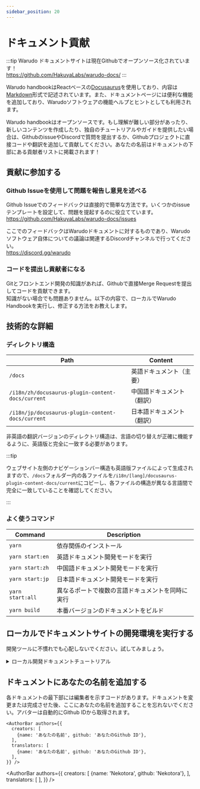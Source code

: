 ```yaml
---
sidebar_position: 20
---
```


# ドキュメント貢献

:::tip
Warudo ドキュメントサイトは現在Githubでオープンソース化されています！<br />
https://github.com/HakuyaLabs/warudo-docs/
:::

Warudo handbookはReactベースの[Docusaurus](https://docusaurus.io/)を使用しており、内容は[Markdown](https://www.markdownguide.org/)形式で記述されています。また、ドキュメントページには便利な機能を追加しており、Warudoソフトウェアの機能ヘルプとヒントとしても利用されます。

Warudo handbookはオープンソースです。もし理解が難しい部分があったり、新しいコンテンツを作成したり、独自のチュートリアルやガイドを提供したい場合は、GithubのissueやDiscordで質問を提出するか、Githubプロジェクトに直接コードや翻訳を追加して貢献してください。あなたの名前はドキュメントの下部にある貢献者リストに掲載されます！


## 貢献に参加する

### Github Issueを使用して問題を報告し意見を述べる

Github Issueでのフィードバックは直接的で簡単な方法です。いくつかのissueテンプレートを設定して、問題を提起するのに役立てています。<br />
https://github.com/HakuyaLabs/warudo-docs/issues

ここでのフィードバックはWarudoドキュメントに対するものであり、Warudoソフトウェア自体についての議論は関連するDiscordチャンネルで行ってください。<br />
https://discord.gg/warudo

### コードを提出し貢献者になる

Gitとフロントエンド開発の知識があれば、Githubで直接Merge Requestを提出してコードを貢献できます。<br />
知識がない場合でも問題ありません。以下の内容で、ローカルでWarudo Handbookを実行し、修正する方法をお教えします。

## 技術的な詳細

### ディレクトリ構造

| Path | Content |
|--|--|
| `/docs` | 英語ドキュメント（主要） |
| `/i18n/zh/docusaurus-plugin-content-docs/current` | 中国語ドキュメント（翻訳） |
| `/i18n/jp/docusaurus-plugin-content-docs/current` | 日本語ドキュメント（翻訳） |

非英語の翻訳バージョンのディレクトリ構造は、言語の切り替えが正確に機能するように、英語版と完全に一致する必要があります。

:::tip

ウェブサイト左側のナビゲーションバー構造も英語版ファイルによって生成されますので、`/docs`フォルダー内の各ファイルを`/i18n/[lang]/docusaurus-plugin-content-docs/current`にコピーし、各ファイルの構造が異なる言語間で完全に一致していることを確認してください。

:::


### よく使うコマンド

| Command | Description |
|--|--|
| `yarn` | 依存関係のインストール |
| `yarn start:en` | 英語ドキュメント開発モードを実行 |
| `yarn start:zh` | 中国語ドキュメント開発モードを実行 |
| `yarn start:jp` | 日本語ドキュメント開発モードを実行 |
| `yarn start:all` | 異なるポートで複数の言語ドキュメントを同時に実行 |
| `yarn build` | 本番バージョンのドキュメントをビルド |

 
## ローカルでドキュメントサイトの開発環境を実行する

開発ツールに不慣れでも心配しないでください。試してみましょう。

<details>

<summary>ローカル開発ドキュメントチュートリアル</summary>

### 環境の準備

まず、必要な開発環境をダウンロードします。

 - Node.js ダウンロード: https://nodejs.org/en/download/  
	<small>Node.jsはドキュメントサイトに必要なプログラミング言語です。</small> <br />
	<small>LTSバージョンを選択してインストールします（Windows用の.msi/.exe、macOS用の.pkg）</small> 

 - GitHub Desktop ダウンロード: https://desktop.github.com/  
    <small>GitHub DesktopはGithub公式のバージョン管理ツールで、コードの提出やブランチのマージを直接行うのに役立ちます。</small>

 - VSCode ダウンロード: https://code.visualstudio.com/  
	<small>VSCodeは一般的なエディタで、フロントエンドプロジェクトの開発に適しています。他の馴染みのあるエディタを使っても構いません。</small>

### コマンドラインの使用

 - Windowsユーザーは、`Win+R`を使用して`cmd`を実行してターミナルを開きます。

 - macOSユーザーは、ランチャーから`Terminal`アプリを使用します。

上記の開発環境をインストールした後、ターミナルで`node -v`コマンドを使用して、インストールされているNode.jsのバージョンを確認できます。

### Github Desktopでプロジェクトを追加

 - Githubアカウントにログイン

 - `HakuyaLabs/warudo-docs`を検索

 - プロジェクトをローカルにクローン
   <small>これでドキュメントサイトのコードがあなたのコンピュータにダウンロードされました。</small>

 - `現在のブランチ` - `新しいブランチ` - ブランチ名を入力 - `ブランチを作成`をクリック    
   <small>ブランチはGitの概念で、自分のブランチでファイルの内容を変更しても他の人の作業に影響を与えません。</small>

 - `ブランチを公開`をクリック  
   <small>これで自分のブランチを公開し、編集を開始できます。</small>

### ローカルでサイトを実行

まずターミナルを開きます：

 - **`cd <あなたのサイトファイルの場所>`**  
   <small>サイトファイルのフォルダーに移動します。</small>

 - **`corepack enable`**   
   <small>Node.jsのパッケージマネージャーを設定します。</small><br />
   <small>*理論的にはこのコマンドは一度有効にすれば、その後は実行する必要はありません。</small>

 - **`yarn`**  
   <small>依存関係のパッケージをインストールします。</small><br />
   <small>*プロジェクトのpackage.json依存ファイルが更新された場合は、このコマンドを再度実行して依存関係をインストールします。</small>

 - **`yarn start:en`** 英語ドキュメントサイトを実行
   **`yarn start:zh`** 中国語ドキュメントサイトを実行
   **`yarn start:all`** 一度に複数の言語ドキュメントサイトを実行

これで準備が整い、ローカルのコンピュータ上で実行されるドキュメントサイトがブラウザに表示されるはずです。ドキュメント内容を変更して保存すると、ブラウザが自動的にページを更新します。ドキュメント内容を編集してみてください！

### 編集の開始

 - Markdownファイルを編集し、ブラウザでリアルタイムにページを確認

ほとんどのフォルダー内のドキュメントは.mdおよび.mdx形式で保存されます。これは[Markdown](https://www.markdownguide.org/)形式のテキストで、いくつかの記述フォーマットコードを含むテキストファイルです。見栄えの良いドキュメントを作成するには、Markdownの書き方を研究してみてください。


### 変更の提出とアップロード

保存した後：

 - Github Desktopを開き、左側にすべての変更が表示されます。提出したい変更ファイルをすべて選択します。 
  入力フィールドに変更内容の説明を入力します（例：ドキュメントxxの翻訳を追加）、提出をクリックします。

 - これで今回の変更が提出され、履歴リストに表示されるはずです。

 - ただし、現在この変更は自分のコンピュータ上にしか存在しないため、「Push Origin」をクリックして変更をGithubにアップロードします。

 - よし！最初の提出が完了しました。これであなたの変更が保存されました。

### Warudo Handbookのメンテナンスメンバーに連絡し、変更をレビューして公開

 - プルリクエストを提出するか、グループでドキュメントメンテナンスメンバーに連絡し、変更をマージして公開します。

</details>

## ドキュメントにあなたの名前を追加する

各ドキュメントの最下部には編集者を示すコードがあります。ドキュメントを変更または完成させた後、ここにあなたの名前を追加することを忘れないでください。アバターは自動的にGithub IDから取得されます。

```
<AuthorBar authors={{
  creators: [
    {name: 'あなたの名前', github: 'あなたのGithub ID'},
  ],
  translators: [
    {name: 'あなたの名前', github: 'あなたのGithub ID'},
  ],
}} />
```


<AuthorBar authors={{
  creators: [
    {name: 'Nekotora', github: 'Nekotora'},
  ],
  translators: [
  ],
}} />